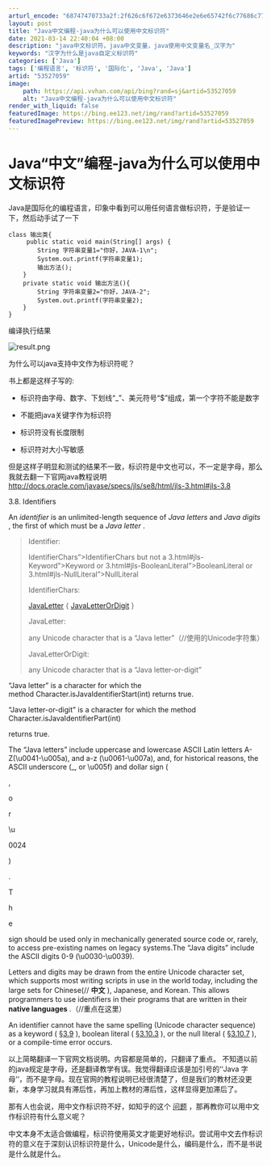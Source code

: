 ```yaml
---
arturl_encode: "68747470733a2f:2f626c6f672e6373646e2e6e65742f6c77686c776832303132:2f61727469636c652f64657461696c732f3533353237303539"
layout: post
title: "Java中文编程-java为什么可以使用中文标识符"
date: 2021-03-14 22:40:04 +08:00
description: "java中文标识符，java中文变量，java使用中文变量名_汉字为"
keywords: "汉字为什么是java自定义标识符"
categories: ['Java']
tags: ['编程语言', '标识符', '国际化', 'Java', 'Java']
artid: "53527059"
image:
    path: https://api.vvhan.com/api/bing?rand=sj&artid=53527059
    alt: "Java中文编程-java为什么可以使用中文标识符"
render_with_liquid: false
featuredImage: https://bing.ee123.net/img/rand?artid=53527059
featuredImagePreview: https://bing.ee123.net/img/rand?artid=53527059
---
```


# Java“中文”编程-java为什么可以使用中文标识符

Java是国际化的编程语言，印象中看到可以用任何语言做标识符，于是验证一下，然后动手试了一下

```
class 输出类{
     public static void main(String[] args) {
        String 字符串变量1="你好，JAVA-1\n";
        System.out.printf(字符串变量1);
        输出方法();
    }
    private static void 输出方法(){
        String 字符串变量2="你好，JAVA-2";
        System.out.printf(字符串变量2);
    }
}
```

编译执行结果

![result.png](https://i-blog.csdnimg.cn/blog_migrate/0e2b4f0c711ff5b74c99fa6661523126.webp?x-image-process=image/format,png)

为什么可以java支持中文作为标识符呢？
  
书上都是这样子写的:
  
* 标识符由字母、数字、下划线“_”、美元符号“$”组成，第一个字符不能是数字
  
* 不能把java关键字作为标识符
  
* 标识符没有长度限制
  
* 标识符对大小写敏感

但是这样子明显和测试的结果不一致，标识符是中文也可以，不一定是字母，那么我就去翻一下官网java教程说明
<http://docs.oracle.com/javase/specs/jls/se8/html/jls-3.html#jls-3.8>

3.8. Identifiers
  
An
*identifier*
is an unlimited-length sequence of
*Java letters*
and
*Java digits*
, the first of which must be a
*Java letter*
.

> Identifier:
>   
> IdentifierChars”>IdentifierChars
> but not a
> 3.html#jls-Keyword”>Keyword
> or
> 3.html#jls-BooleanLiteral”>BooleanLiteral
> or
> 3.html#jls-NullLiteral”>NullLiteral
>
> IdentifierChars:
>   
> [JavaLetter](http://docs.oracle.com/javase/specs/jls/se8/html/jls-3.html#jls-JavaLetter)
> {
> [JavaLetterOrDigit](http://docs.oracle.com/javase/specs/jls/se8/html/jls-3.html#jls-JavaLetterOrDigit)
> }
>
> JavaLetter:
>   
> any Unicode character that is a “Java letter”（//使用的Unicode字符集）
>
> JavaLetterOrDigit:
>   
> any Unicode character that is a “Java letter-or-digit”

“Java letter” is a character for which the method Character.isJavaIdentifierStart(int) returns true.

“Java letter-or-digit” is a character for which the method Character.isJavaIdentifierPart(int)
  
returns true.

The “Java letters” include uppercase and lowercase ASCII Latin letters A-Z(\u0041-\u005a), and a-z (\u0061-\u007a), and, for historical reasons, the ASCII underscore (_, or \u005f) and dollar sign (







,

o

r



\u

0024

)

.

T


h

e

sign should be used only in mechanically generated source code or, rarely, to access pre-existing names on legacy systems.The “Java digits” include the ASCII digits 0-9 (\u0030-\u0039).

Letters and digits may be drawn from the entire Unicode character set, which supports most writing scripts in use in the world today, including the large sets for Chinese(//
**中文**
), Japanese, and Korean. This allows programmers to use identifiers in their programs that are written in their
**native languages**
.（//重点在这里）

An identifier cannot have the same spelling (Unicode character sequence) as a keyword (
[§3.9](http://docs.oracle.com/javase/specs/jls/se8/html/jls-3.html#jls-3.9)
), boolean literal (
[§3.10.3](http://docs.oracle.com/javase/specs/jls/se8/html/jls-3.html#jls-3.10.3)
), or the null literal (
[§3.10.7](http://docs.oracle.com/javase/specs/jls/se8/html/jls-3.html#jls-3.10.7)
), or a compile-time error occurs.

以上简略翻译一下官网文档说明。内容都是简单的，只翻译了重点。 不知道以前的java规定是字母，还是翻译教学有误。我觉得翻译应该是加引号的‘‘Java 字母’’，而不是字母。现在官网的教程说明已经很清楚了，但是我们的教材还没更新，本身学习就具有滞后性，再加上教材的滞后性，这样显得更加滞后了。

那有人也会说，用中文作标识符不好，如知乎的这个
[问题](https://www.zhihu.com/question/20552606)
，那再教你可以用中文作标识符有什么意义呢？

中文本身不太适合做编程，标识符使用英文才能更好地标识。尝试用中文去作标识符的意义在于深刻认识标识符是什么，Unicode是什么，编码是什么，而不是书说是什么就是什么。